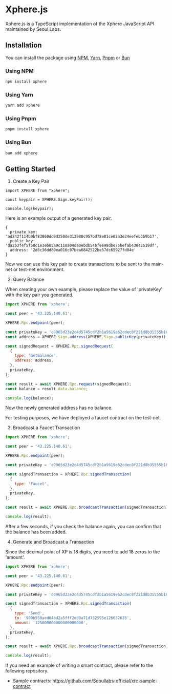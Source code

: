 # Xphere.js

Xphere.js is a TypeScript implementation of the Xphere JavaScript API maintained by Seoul Labs.

## Installation

You can install the package using [NPM](https://www.npmjs.com/package/xphere), [Yarn](https://yarnpkg.com/package/xphere), [Pnpm](https://pnpm.io) or [Bun](https://bun.sh)

### Using NPM

```bash
npm install xphere
```

### Using Yarn

```bash
yarn add xphere
```

### Using Pnpm

```bash
pnpm install xphere
```

### Using Bun

```bash
bun add xphere
```

## Getting Started

1. Create a Key Pair

```nodejs
import XPHERE from "xphere";

const keypair = XPHERE.Sign.keyPair();

console.log(keypair);

```

Here is an example output of a generated key pair.

```shell
{
  private_key: 'ad242f114b0bf83860dd9d250de312980c957bd78e01ce02a3e24eefeb3b9b17',
  public_key: 'da2b3f4f5f58c1e3eb05a9c118a04da0ebdb54bfee98dbe75befab43042519df',
  address: '2d6c36dd80ea016c07bea6842522be57dc65927fd04e'
}
```

Now we can use this key pair to create transactions to be sent to the main-net or test-net environment.

2. Query Balance

When creating your own example, please replace the value of 'privateKey' with the key pair you generated.

```javascript
import XPHERE from 'xphere';

const peer = '43.225.140.61';

XPHERE.Rpc.endpoint(peer);

const privateKey = 'c0965d23e2c4d5745cdf2b1a5619e62cdec8f221d8b35555b1061641555aa17d';
const address = XPHERE.Sign.address(XPHERE.Sign.publicKey(privateKey));

const signedRequest = XPHERE.Rpc.signedRequest(
  {
    type: 'GetBalance',
    address: address,
  },
  privateKey,
);

const result = await XPHERE.Rpc.request(signedRequest);
const balance = result.data.balance;

console.log(balance);
```

Now the newly generated address has no balance.

For testing purposes, we have deployed a faucet contract on the test-net.

3. Broadcast a Faucet Transaction

```javascript
import XPHERE from 'xphere';

const peer = '43.225.140.61';

XPHERE.Rpc.endpoint(peer);

const privateKey = 'c0965d23e2c4d5745cdf2b1a5619e62cdec8f221d8b35555b1061641555aa17d';

const signedTransaction = XPHERE.Rpc.signedTransaction(
  {
    type: 'Faucet',
  },
  privateKey,
);

const result = await XPHERE.Rpc.broadcastTransaction(signedTransaction);

console.log(result);
```

After a few seconds, if you check the balance again, you can confirm that the balance has been added.

4. Generate and Broadcast a Transaction

Since the decimal point of XP is 18 digits, you need to add 18 zeros to the 'amount'.

```javascript
import XPHERE from 'xphere';

const peer = '43.225.140.61';

XPHERE.Rpc.endpoint(peer);

const privateKey = 'c0965d23e2c4d5745cdf2b1a5619e62cdec8f221d8b35555b1061641555aa17d';

const signedTransaction = XPHERE.Rpc.signedTransaction(
  {
    type: 'Send',
    to: '900b550aed04bd2a5fff2ed0a71d732595e126632635',
    amount: '125000000000000000000',
  },
  privateKey,
);

const result = await XPHERE.Rpc.broadcastTransaction(signedTransaction);

console.log(result);
```

If you need an example of writing a smart contract, please refer to the following repository.

- Sample contracts: https://github.com/Seoullabs-official/xrc-sample-contract
